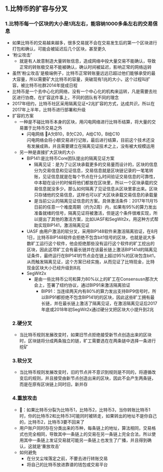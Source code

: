## 1.比特币的扩容与分叉
### 1.比特币每一个区块的大小是1兆左右，能容纳1000多条左右的交易信息
- 如果比特币的交易越来越多，很多交易就不会在交易发生后的第一个区块进行打包和确认，可能会被延迟后几个区块，甚至更久
- ‘粉尘攻击’
  - 就是有人故意制造大量转账信息，造成网络中投大量交易不能确认，导致正常的转账极交易不能被确认，确认时间被延迟，影响正常的网络运转
- 虽然'粉尘攻击'是极端例子，比特币正常转账量远远已超过他们能够承受的最大容量，所以需要矿大比特币的容量，突破现有1兆的大小，这个过程叫扩容，被比特币社群2014年提成日程
- 比特币是一个去中心化的网络，没有一个中心化的机构来运转，凡是需要去社区进行协商，在扩容这件事上，不同的团队有不同的理念
- 2017年纽约，比特币社区采用隔离见证+2兆扩容的方式，达成共识，所以在2017年上半年，比特币进行部署和升级
- 扩容的方案
  - 一种是不碰比特币本身的区块，用闪电网络进行比特币结算，将大量的交易置于比特币交易之外
    - 闪电网络
      🌰A欠B10，B欠C20，A给C10，B给C10<br>
      闪电网络会将小额交易进行记账，最后进行结算，目前这个技术还没有发展成熟，并且需要建立在隔离见证技术之上，没有被大规模运用
  - 另一种是直接扩大区块的大小
    - BIP141:是比特币Core团队提出的隔离见证方案
      - 隔离见证：是为了让区块承载更多的交易量而设计的，区块的信息分为交易信息和见证信息，交易信息就是区块链记录的一笔笔转账，见证信息就是在每个节点在什么时间验证交易信息的可靠性，中本聪在设计的时候将他们都放在区块里，所以一个区块承载的交易信息就没多少。那么如何隔离了见证信息从区块里拿出来。区块只存储他的交易信息，这样也可以扩大区块承载交易信息的承载量
      - 是当前公认的隔离见证信息的方案。具体激活条件：2017年11月15日前的任意一个难度周期（约为2周）内，如果有95%的算力发出准备就绪的信号，隔离见证将被激活，但是这个条件很难实现，所以提出了其他的激活方案，比如UASF和SegWit2x，用这种方式帮助实现BIP141，激活隔离见证
    - UASF
      由用户激活的软分叉，采用BIP148软件来激活隔离验证，在8月1日，比特币BIP148软件会拒绝不包含bit1信号的区块，也就是说大多数旷工运行这个软件，他会拒绝那些没有运行这个软件的旷工挖出的区块，因此这项旷工会有最长链并在该最长链上激活BIP141d的隔离见证条件，最终运行在BIP141的节点会在链上超过95%的区块包含bit1，从而触发隔离见证，这个方案已经实施，从而见证了比特现金，比特现金区块大小已经升级到8兆
    - SegWit2x
      - 是由一些比特币公司和算力80%以上的旷工在Consensusn那次大会上，签署了纽约协议，通过BIP91来激活隔离验证
        - BIP91：当连续两天内有80%的算力发出支持BIP9信号时，所以BIP91都拒绝不包含BIP141的的区块，因此这些旷工拥有最长链，并在最长链上激活了隔离见证，在激活隔离见证后2017年底或2018年初SegWit2x通过硬分叉把区块大小提升到2兆
  ### 2.硬分叉
    - 当比特币规则发展改变时，如果旧节点拒绝接受新节点创造出来的区块时，区块链将分成两条独立的链，旷工需要选在在两条链中选择一条进行挖矿
  ### 3.软分叉
    - 当比特币规则发展改变时，旧的节点并不意识到规则是不同的，将遵循改变后的规则，并且接受由新节点创造出来的区块，因此不会产生两条链，而是在原有区块链上同时旧，新并存
  ### 4.重放攻击
    - 🌰：如果比特币分裂为比特币1，比特币2，比特币3，当你转账比特币1时，你的比特币2和比特币3可能同时被转走，如果转出的地址不是你自己的，比特币2，比特币3要不回来了
    - 用户账户同时存在分类出来的币种，每条链上的地址，算法相同，交易格式也完全相同，导致其中一条链上的交易在另一条链上完全合法，所以使用其中一条链上发证交易就可能另一条链上也发生了广播，并且得到确认，这就是‘重放攻击’
    - 如何避免
      - 在分叉尘埃落定之前，不要去进行转账交易
      - 将自己的比特币放进靠谱的钱包或交易平台